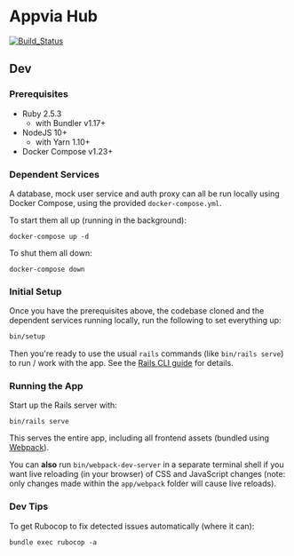 # Appvia Hub

[![Build_Status](https://circleci.com/gh/appvia/appvia-hub.svg?style=svg&circle-token=ea303efa15990d76dc61bbbed4e4b634b578299f)](https://circleci.com/gh/appvia/appvia-hub)

## Dev

### Prerequisites

- Ruby 2.5.3
  - with Bundler v1.17+
- NodeJS 10+
  - with Yarn 1.10+
- Docker Compose v1.23+

### Dependent Services

A database, mock user service and auth proxy can all be run locally using Docker Compose, using the provided `docker-compose.yml`.

To start them all up (running in the background):

```shell
docker-compose up -d
```

To shut them all down:

```shell
docker-compose down
```

### Initial Setup

Once you have the prerequisites above, the codebase cloned and the dependent services running locally, run the following to set everything up:

```bash
bin/setup
```

Then you're ready to use the usual `rails` commands (like `bin/rails serve`) to run / work with the app. See the [Rails CLI guide](http://guides.rubyonrails.org/command_line.html) for details.

### Running the App

Start up the Rails server with:

```shell
bin/rails serve
```

This serves the entire app, including all frontend assets (bundled using [Webpack](https://webpack.js.org/)).

You can **also** run `bin/webpack-dev-server` in a separate terminal shell if you want live reloading (in your browser) of CSS and JavaScript changes (note: only changes made within the `app/webpack` folder will cause live reloads).


### Dev Tips

To get Rubocop to fix detected issues automatically (where it can):

```shell
bundle exec rubocop -a
```
